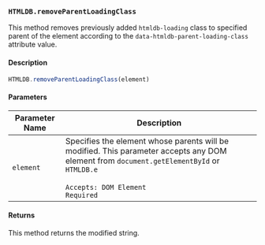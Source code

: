 ### `HTMLDB.removeParentLoadingClass`

This method removes previously added `htmldb-loading` class to specified parent of the element according to the `data-htmldb-parent-loading-class` attribute value.

#### Description

```javascript
HTMLDB.removeParentLoadingClass(element)
```

#### Parameters

| Parameter Name             | Description                               |
| -------------------------- | ----------------------------------------- |
| `element` | Specifies the element whose parents will be modified. This parameter accepts any DOM element from `document.getElementById` or `HTMLDB.e`<br><br>`Accepts: DOM Element`<br>`Required` |

#### Returns

This method returns the modified string.